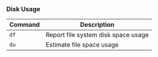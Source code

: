 ### Disk Usage
| Command | Description |
| ------- | ----------- |
| `df` | Report file system disk space usage |
| `du` | Estimate file space usage |
